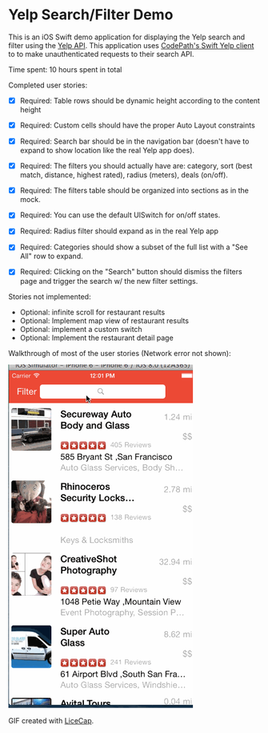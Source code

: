 
# Yelp Search/Filter Demo

This is an iOS Swift demo application for displaying the Yelp search and filter using the [Yelp API](http://www.yelp.com/developers/documentation/v2/search_api). This application uses [CodePath's Swift Yelp client](https://github.com/thecodepath/ios_yelp_swift) to to make unauthenticated requests to their search API.

Time spent: 10 hours spent in total

Completed user stories:

 * [x] Required: Table rows should be dynamic height according to the content height
 * [x] Required: Custom cells should have the proper Auto Layout constraints
 * [x] Required: Search bar should be in the navigation bar (doesn't have to expand to show location like the real Yelp app does).
 * [x] Required: The filters you should actually have are: category, sort (best match, distance, highest rated), radius (meters), deals (on/off).
 * [x] Required: The filters table should be organized into sections as in the mock.
 * [x] Required: You can use the default UISwitch for on/off states.
 * [x] Required: Radius filter should expand as in the real Yelp app
 * [x] Required: Categories should show a subset of the full list with a "See All" row to expand.
 * [x] Required: Clicking on the "Search" button should dismiss the filters page and trigger the search w/ the new filter settings.

  

Stories not implemented:
 * Optional: infinite scroll for restaurant results
 * Optional: Implement map view of restaurant results
 * Optional: implement a custom switch
 * Optional: Implement the restaurant detail page

Walkthrough of most of the  user stories (Network error not shown):

![Video Walkthrough](yelp.gif)

GIF created with [LiceCap](http://www.cockos.com/licecap/).
